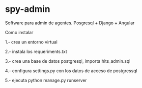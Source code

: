 # spy-admin
 Software para admin de agentes.
 Posgresql + Django + Angular
 
 Como instalar
 
 1.- crea un entorno virtual 
 
 2.- instala los requeriments.txt
 
 3.- crea una base de datos postgresql, importa hits_admin.sql
 
 4.- configura settings.py con los datos de acceso de postgressql
 
 5.- ejecuta python manage.py runserver
